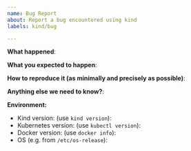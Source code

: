 ```yaml
---
name: Bug Report
about: Report a bug encountered using kind
labels: kind/bug

---
```


<!-- Please use this template while reporting a bug and provide as much info as possible. Not doing so may result in your bug not being addressed in a timely manner. Thanks!-->


**What happened**:

**What you expected to happen**:

**How to reproduce it (as minimally and precisely as possible)**:

**Anything else we need to know?**:

**Environment:**

- Kind version: (use `kind version`):
- Kubernetes version: (use `kubectl version`):
- Docker version: (use `docker info`):
- OS (e.g. from `/etc/os-release`):

